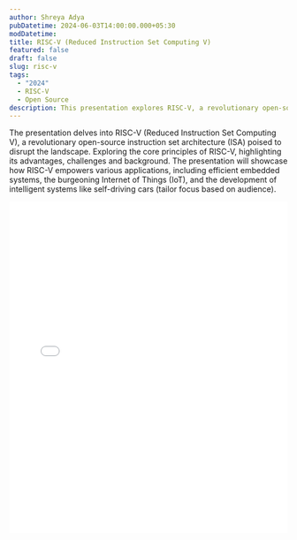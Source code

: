 ```yaml
---
author: Shreya Adya
pubDatetime: 2024-06-03T14:00:00.000+05:30
modDatetime:
title: RISC-V (Reduced Instruction Set Computing V)
featured: false
draft: false
slug: risc-v
tags:
  - "2024"
  - RISC-V
  - Open Source
description: This presentation explores RISC-V, a revolutionary open-source instruction set architecture (ISA) that is poised to disrupt the computing landscape. It highlights the core principles, advantages, challenges, and applications of RISC-V, including efficient embedded systems, the Internet of Things (IoT), and self-driving cars.
---
```


The presentation delves into RISC-V (Reduced Instruction Set Computing V), a revolutionary open-source instruction set architecture (ISA) poised to disrupt the landscape. Exploring the core principles of RISC-V, highlighting its advantages, challenges and background. The presentation will showcase how RISC-V empowers various applications, including efficient embedded systems, the burgeoning Internet of Things (IoT), and the development of intelligent systems like self-driving cars (tailor focus based on audience).

<embed src="/labtalks/assets/slides/2024-06-03--Shreya--RISC-V.pdf" type="application/pdf" width="100%" height="600px">
